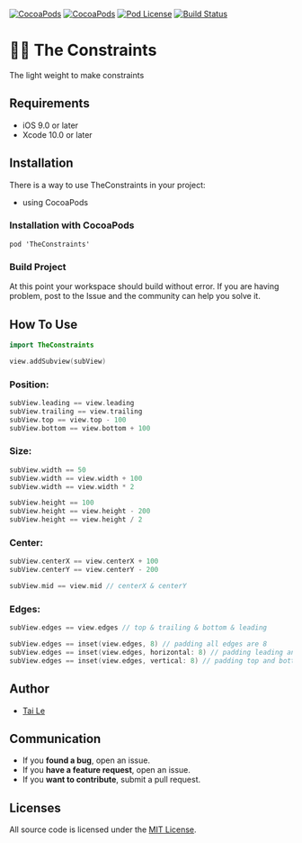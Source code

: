 [![CocoaPods](https://img.shields.io/cocoapods/p/TheConstraints.svg)](https://cocoapods.org/pods/TheConstraints)
[![CocoaPods](https://img.shields.io/cocoapods/v/TheConstraints.svg)](http://cocoapods.org/pods/TheConstraints)
[![Pod License](https://cocoapod-badges.herokuapp.com/l/TheConstraints/badge.png)](https://www.apache.org/licenses/LICENSE-2.0.html)
[![Build Status](https://travis-ci.org/levantAJ/TheConstraints.svg?branch=master)](https://travis-ci.org/levantAJ/TheConstraints)

# :iphone::triangular_ruler: The Constraints
The light weight to make constraints 

## Requirements

- iOS 9.0 or later
- Xcode 10.0 or later

## Installation
There is a way to use TheConstraints in your project:

- using CocoaPods

### Installation with CocoaPods

```
pod 'TheConstraints'
```
### Build Project

At this point your workspace should build without error. If you are having problem, post to the Issue and the
community can help you solve it.

## How To Use

```swift
import TheConstraints

view.addSubview(subView)
```

### Position:

```swift
subView.leading == view.leading
subView.trailing == view.trailing
subView.top == view.top - 100
subView.bottom == view.bottom + 100
```

### Size:

```swift
subView.width == 50
subView.width == view.width + 100
subView.width == view.width * 2

subView.height == 100
subView.height == view.height - 200
subView.height == view.height / 2
```

### Center:

```swift
subView.centerX == view.centerX + 100
subView.centerY == view.centerY - 200

subView.mid == view.mid // centerX & centerY
```

### Edges:

```swift
subView.edges == view.edges // top & trailing & bottom & leading
```

```swift
subView.edges == inset(view.edges, 8) // padding all edges are 8 
subView.edges == inset(view.edges, horizontal: 8) // padding leading and trailing are 8 
subView.edges == inset(view.edges, vertical: 8) // padding top and bottom are 8 
```

## Author
- [Tai Le](https://github.com/levantAJ)

## Communication
- If you **found a bug**, open an issue.
- If you **have a feature request**, open an issue.
- If you **want to contribute**, submit a pull request.

## Licenses

All source code is licensed under the [MIT License](https://raw.githubusercontent.com/levantAJ/TheConstraints/master/LICENSE).
